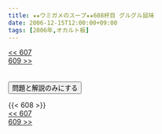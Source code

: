```yaml
---
title: ★★ウミガメのスープ★★608杯目 グルグル鼠味
date: 2006-12-15T12:00:00+09:00
tags: [2006年,オカルト板]
---
```

<div class="th_left"><a href="../607"><< 607</a></div>
<div class="th_right"><a href="../609">609 >></a></div>
<br><br>
<script src="../../js/cupsoup.js"></script>
<form>
<input type="button" value="問題と解説のみにする" onClick="toggleCupsoup()">
</form>
{{< 608 >}}
<div class="th_left"><a href="../607"><< 607</a></div>
<div class="th_right"><a href="../609">609 >></a></div>